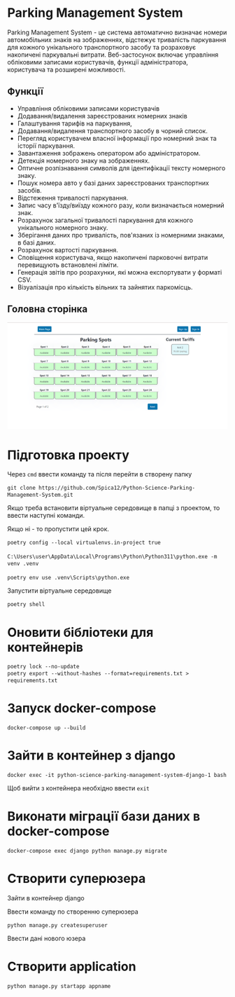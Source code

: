 # Parking Management System

Parking Management System - це система автоматично визначає номери автомобільних знаків на зображеннях, відстежує тривалість паркування для кожного унікального транспортного засобу та розраховує накопичені паркувальні витрати. Веб-застосунок включає управління обліковими записами користувачів, функції адміністратора, користувача та розширені можливості.

## Функції

- Управління обліковими записами користувачів
- Додавання/видалення зареєстрованих номерних знаків
- Галаштування тарифів на паркування,
- Додавання/видалення транспортного засобу в чорний список.
- Перегляд користувачем власної інформації про номерний знак та історії паркування.
- Завантаження зображень оператором або адміністратором.
- Детекція номерного знаку на зображеннях.
- Оптичне розпізнавання символів для ідентифікації тексту номерного знаку.
- Пошук номера авто у базі даних зареєстрованих транспортних засобів.
- Відстеження тривалості паркування.
- Запис часу в'їзду/виїзду кожного разу, коли визначається номерний знак.
- Розрахунок загальної тривалості паркування для кожного унікального номерного знаку.
- Зберігання даних про тривалість, пов'язаних із номерними знаками, в базі даних.
- Розрахунок вартості паркування.
- Сповіщення користувача, якщо накопичені парковочні витрати перевищують встановлені ліміти.
- Генерація звітів про розрахунки, які можна експортувати у форматі CSV.
- Візуалізація про кількість вільних та зайнятих паркомісць.


## Головна сторінка

<div align="left" width="569" height="285">
  <img src="readme_screenshots/parking_spots.png">
</div>











# Підготовка проекту

Через `cmd` ввести команду та після перейти в створену папку

```
git clone https://github.com/Spica12/Python-Science-Parking-Management-System.git
```

Якщо треба встановити віртуальне середовище в папці з проектом, то ввести наступні команди.

Якщо ні - то пропустити цей крок.

```
poetry config --local virtualenvs.in-project true

C:\Users\user\AppData\Local\Programs\Python\Python311\python.exe -m venv .venv

poetry env use .venv\Scripts\python.exe
```

Запустити віртуальне середовище

```
poetry shell
```
# Оновити бібліотеки для контейнерів
```
poetry lock --no-update
poetry export --without-hashes --format=requirements.txt > requirements.txt
```

# Запуск docker-compose

```
docker-compose up --build
```

# Зайти в контейнер з django

```
docker exec -it python-science-parking-management-system-django-1 bash
```

Щоб вийти з контейнера необхідно ввести `exit`

# Виконати міграції бази даних в docker-compose
```
docker-compose exec django python manage.py migrate
```

# Створити суперюзера

Зайти в контейнер django

Ввести команду по створенню суперюзера
```
python manage.py createsuperuser
```
Ввести дані нового юзера

# Створити application
```
python manage.py startapp appname
```
